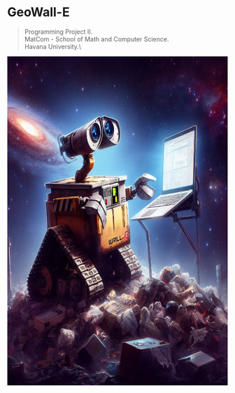 # GeoWall-E

> Programming Project II.\
> MatCom - School of Math and Computer Science.\
> Havana University.\

<p align="center">
<img src="GeoWall-E.jpg" width="750" height=750">
</p>